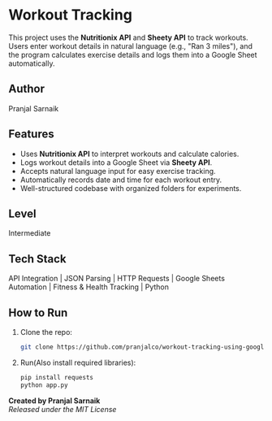 # Workout Tracking
This project uses the **Nutritionix API** and **Sheety API** to track workouts. Users enter workout details in natural language (e.g., "Ran 3 miles"), and the program calculates exercise details and logs them into a Google Sheet automatically.  

## Author
Pranjal Sarnaik

## Features
- Uses **Nutritionix API** to interpret workouts and calculate calories.  
- Logs workout details into a Google Sheet via **Sheety API**.  
- Accepts natural language input for easy exercise tracking.  
- Automatically records date and time for each workout entry.  
- Well-structured codebase with organized folders for experiments. 

## Level
Intermediate

## Tech Stack
API Integration | JSON Parsing | HTTP Requests | Google Sheets Automation | Fitness & Health Tracking | Python

## How to Run
1. Clone the repo:  
   ```bash  
   git clone https://github.com/pranjalco/workout-tracking-using-google-sheets.git

2. Run(Also install required libraries):
    ```bash  
   pip install requests  
   python app.py

**Created by Pranjal Sarnaik**  
*Released under the MIT License*